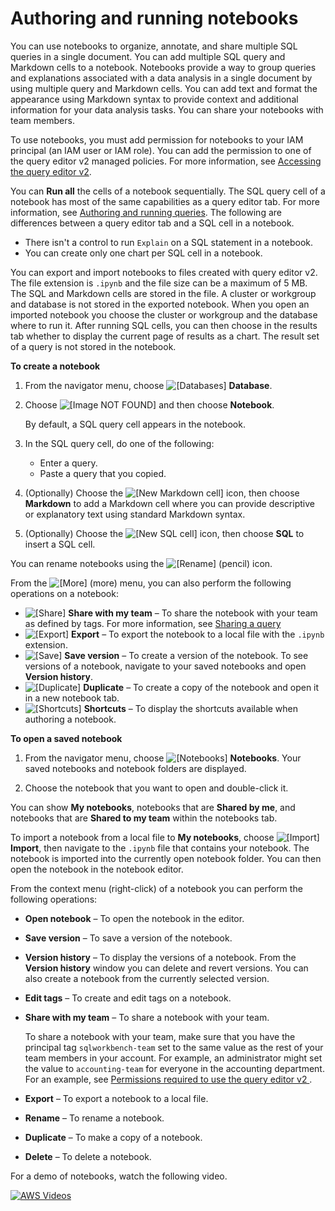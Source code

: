 # Authoring and running notebooks<a name="query-editor-v2-notebooks"></a>

You can use notebooks to organize, annotate, and share multiple SQL queries in a single document\. You can add multiple SQL query and Markdown cells to a notebook\. Notebooks provide a way to group queries and explanations associated with a data analysis in a single document by using multiple query and Markdown cells\. You can add text and format the appearance using Markdown syntax to provide context and additional information for your data analysis tasks\. You can share your notebooks with team members\.

To use notebooks, you must add permission for notebooks to your IAM principal \(an IAM user or IAM role\)\. You can add the permission to one of the query editor v2 managed policies\. For more information, see [Accessing the query editor v2](query-editor-v2-getting-started.md#query-editor-v2-configure)\.

You can **Run all** the cells of a notebook sequentially\. The SQL query cell of a notebook has most of the same capabilities as a query editor tab\. For more information, see [Authoring and running queries](query-editor-v2-query-run.md)\. The following are differences between a query editor tab and a SQL cell in a notebook\.
+ There isn't a control to run `Explain` on a SQL statement in a notebook\.
+ You can create only one chart per SQL cell in a notebook\.

You can export and import notebooks to files created with query editor v2\. The file extension is `.ipynb` and the file size can be a maximum of 5 MB\. The SQL and Markdown cells are stored in the file\. A cluster or workgroup and database is not stored in the exported notebook\. When you open an imported notebook you choose the cluster or workgroup and the database where to run it\. After running SQL cells, you can then choose in the results tab whether to display the current page of results as a chart\. The result set of a query is not stored in the notebook\.

**To create a notebook**

1. From the navigator menu, choose ![\[Databases\]](http://docs.aws.amazon.com/redshift/latest/mgmt/images/qev2-database.png) **Database**\.

1. Choose ![\[Image NOT FOUND\]](http://docs.aws.amazon.com/redshift/latest/mgmt/images/add-plus.png) and then choose **Notebook**\.

   By default, a SQL query cell appears in the notebook\.

1. In the SQL query cell, do one of the following:
   + Enter a query\.
   + Paste a query that you copied\.

1. \(Optionally\) Choose the ![\[New Markdown cell\]](http://docs.aws.amazon.com/redshift/latest/mgmt/images/add-plus.png) icon, then choose **Markdown** to add a Markdown cell where you can provide descriptive or explanatory text using standard Markdown syntax\. 

1. \(Optionally\) Choose the ![\[New SQL cell\]](http://docs.aws.amazon.com/redshift/latest/mgmt/images/add-plus.png) icon, then choose **SQL** to insert a SQL cell\. 

You can rename notebooks using the ![\[Rename\]](http://docs.aws.amazon.com/redshift/latest/mgmt/images/qev2-edit.png) \(pencil\) icon\.

From the ![\[More\]](http://docs.aws.amazon.com/redshift/latest/mgmt/images/qev2-more.png) \(more\) menu, you can also perform the following operations on a notebook:
+ ![\[Share\]](http://docs.aws.amazon.com/redshift/latest/mgmt/images/qev2-share.png) **Share with my team** – To share the notebook with your team as defined by tags\. For more information, see [Sharing a query](query-editor-v2-team.md#query-editor-v2-query-share)
+ ![\[Export\]](http://docs.aws.amazon.com/redshift/latest/mgmt/images/qev2-export.png) **Export** – To export the notebook to a local file with the `.ipynb` extension\.
+  ![\[Save\]](http://docs.aws.amazon.com/redshift/latest/mgmt/images/qev2-floppy-disk.png) **Save version** – To create a version of the notebook\. To see versions of a notebook, navigate to your saved notebooks and open **Version history**\.
+  ![\[Duplicate\]](http://docs.aws.amazon.com/redshift/latest/mgmt/images/qev2-duplicate.png) **Duplicate** – To create a copy of the notebook and open it in a new notebook tab\. 
+  ![\[Shortcuts\]](http://docs.aws.amazon.com/redshift/latest/mgmt/images/qev2-key-command.png) **Shortcuts** – To display the shortcuts available when authoring a notebook\. 



**To open a saved notebook**

1. From the navigator menu, choose ![\[Notebooks\]](http://docs.aws.amazon.com/redshift/latest/mgmt/images/qev2-manual.png) **Notebooks**\. Your saved notebooks and notebook folders are displayed\.

1. Choose the notebook that you want to open and double\-click it\.

You can show **My notebooks**, notebooks that are **Shared by me**, and notebooks that are **Shared to my team** within the notebooks tab\.

To import a notebook from a local file to **My notebooks**, choose ![\[Import\]](http://docs.aws.amazon.com/redshift/latest/mgmt/images/qev2-import.png) **Import**, then navigate to the `.ipynb` file that contains your notebook\. The notebook is imported into the currently open notebook folder\. You can then open the notebook in the notebook editor\.

From the context menu \(right\-click\) of a notebook you can perform the following operations:
+ **Open notebook** – To open the notebook in the editor\.
+ **Save version** – To save a version of the notebook\.
+ **Version history** – To display the versions of a notebook\. From the **Version history** window you can delete and revert versions\. You can also create a notebook from the currently selected version\.
+ **Edit tags** – To create and edit tags on a notebook\.
+ **Share with my team** – To share a notebook with your team\.

  To share a notebook with your team, make sure that you have the principal tag `sqlworkbench-team` set to the same value as the rest of your team members in your account\. For example, an administrator might set the value to `accounting-team` for everyone in the accounting department\.  For an example, see [Permissions required to use the query editor v2 ](redshift-iam-access-control-identity-based.md#redshift-policy-resources.required-permissions.query-editor-v2)\.
+ **Export** – To export a notebook to a local file\.
+ **Rename** – To rename a notebook\.
+ **Duplicate** – To make a copy of a notebook\.
+ **Delete** – To delete a notebook\.

For a demo of notebooks, watch the following video\. 

[![AWS Videos](http://img.youtube.com/vi/https://www.youtube.com/embed/GNahyu7j98M/0.jpg)](http://www.youtube.com/watch?v=https://www.youtube.com/embed/GNahyu7j98M)